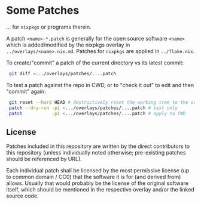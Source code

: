 
# Some Patches

... for `nixpkgs` or programs therein.

A patch `<name>-*.patch` is generally for the open source software `<name>` which is added/modified by the nixpkgs overlay in `../overlays/<name>.nix.md`.
Patches for `nixpkgs` are applied in `../flake.nix`.

To create/"commit" a patch of the current directory vs its latest commit:
```bash
 git diff >.../overlays/patches/....patch
```

To test a patch against the repo in CWD, or to "check it out" to edit and then "commit" again:
```bash
 git reset --hard HEAD # destructively reset the working tree to the current commit
 patch --dry-run -p1 <.../overlays/patches/....patch # test only
 patch           -p1 <.../overlays/patches/....patch # apply to CWD
```


## License

Patches included in this repository are written by the direct contributors to this repository (unless individually noted otherwise; pre-existing patches should be referenced by URL).

Each individual patch shall be licensed by the most permissive license (up to common domain / CC0) that the software it is for (and derived from) allows.
Usually that would probably be the license of the original software itself, which should be mentioned in the respective overlay and/or the linked source code.
